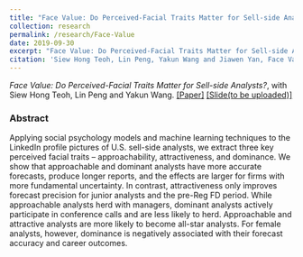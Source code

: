 ```yaml
---
title: "Face Value: Do Perceived-Facial Traits Matter for Sell-side Analysts?"
collection: research
permalink: /research/Face-Value
date: 2019-09-30
excerpt: "Face Value: Do Perceived-Facial Traits Matter for Sell-side Analysts?"
citation: 'Siew Hong Teoh, Lin Peng, Yakun Wang and Jiawen Yan, Face Value: Do Perceived-Facial Traits Matter for Sell-side Analysts?'
---
```


*Face Value: Do Perceived-Facial Traits Matter for Sell-side Analysts?*, with Siew Hong Teoh, Lin Peng and Yakun Wang. [[Paper]](http://charlesyan1.github.io/files/research/face_value/Face_Value_20191101.pdf)  [[Slide(to be uploaded)]](http://charlesyan1.github.io/files/research/face_value/Slide.pdf)

### Abstract
Applying social psychology models and machine learning techniques to the LinkedIn profile pictures of U.S. sell-side analysts, we extract three key perceived facial traits – approachability, attractiveness, and dominance. We show that approachable and dominant analysts have more accurate forecasts, produce longer reports, and the effects are larger for firms with more fundamental uncertainty. In contrast, attractiveness only improves forecast precision for junior analysts and the pre-Reg FD period. While approachable analysts herd with managers, dominant analysts actively participate in conference calls and are less likely to herd. Approachable and attractive analysts are more likely to become all-star analysts. For female analysts, however, dominance is negatively associated with their forecast accuracy and career outcomes.

